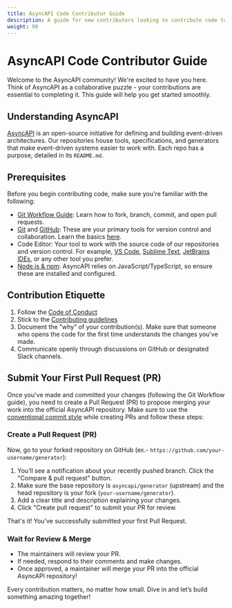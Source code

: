 ```yaml
---
title: AsyncAPI Code Contributor Guide
description: A guide for new contributors looking to contribute code to the AsyncAPI project.
weight: 90
---
```

# AsyncAPI Code Contributor Guide  

Welcome to the AsyncAPI community! We're excited to have you here. Think of AsyncAPI as a collaborative puzzle - your contributions are essential to completing it. This guide will help you get started smoothly.  

## Understanding AsyncAPI  
[AsyncAPI](https://www.asyncapi.com/en) is an open-source initiative for defining and building event-driven architectures. Our repositories house tools, specifications, and generators that make event-driven systems easier to work with. Each repo has a purpose, detailed in its `README.md`.  

## Prerequisites
 Before you begin contributing code, make sure you're familiar with the following:

- [Git Workflow Guide](https://github.com/asyncapi/community/blob/master/git-workflow.md): Learn how to fork, branch, commit, and open pull requests.
- [Git](https://git-scm.com) and [GitHub](https://github.com): These are your primary tools for version control and collaboration. Learn the basics [here](https://docs.github.com/en/get-started).  
- Code Editor: Your tool to work with the source code of our repositories and version control. For example, [VS Code](https://code.visualstudio.com), [Sublime Text](https://www.sublimetext.com), [JetBrains IDEs](https://www.jetbrains.com/ides/), or any other tool you prefer.
- [Node.js & npm](https://docs.npmjs.com/downloading-and-installing-node-js-and-npm): AsyncAPI relies on JavaScript/TypeScript, so ensure these are installed and configured.  

## Contribution Etiquette  
1. Follow the [Code of Conduct](https://github.com/asyncapi/community/blob/master/CODE_OF_CONDUCT.md)
2. Stick to the [Contributing guidelines](https://github.com/asyncapi/community/blob/master/CONTRIBUTING.md)
3. Document the "why" of your contribution(s). Make sure that someone who opens the code for the first time understands the changes you've made.
4. Communicate openly through discussions on GitHub or designated Slack channels.

## Submit Your First Pull Request (PR)  

Once you've made and committed your changes (following the Git Workflow guide), you need to create a Pull Request (PR) to propose merging your work into the official AsyncAPI repository. Make sure to use the [conventional commit style](https://github.com/asyncapi/.github/blob/master/CONTRIBUTING.md#conventional-commits) while creating PRs and follow these steps:  

### Create a Pull Request (PR)

Now, go to your forked repository on GitHub (ex.- `https://github.com/your-username/generator`):

1. You’ll see a notification about your recently pushed branch. Click the "Compare & pull request" button.
2. Make sure the base repository is `asyncapi/generator` (upstream) and the head repository is your fork (`your-username/generator`).
3. Add a clear title and description explaining your changes.
4. Click "Create pull request" to submit your PR for review.

That's it! You've successfully submitted your first Pull Request. 

### Wait for Review & Merge
- The maintainers will review your PR.
- If needed, respond to their comments and make changes.
- Once approved, a maintainer will merge your PR into the official AsyncAPI repository! 

Every contribution matters, no matter how small. Dive in and let’s build something amazing together!